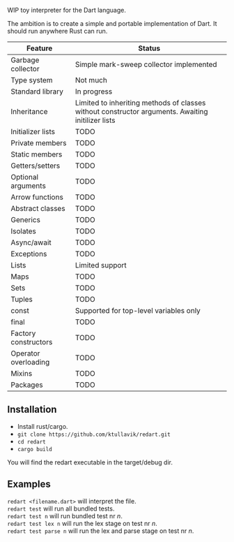 
WIP toy interpreter for the Dart language.

The ambition is to create a simple and portable implementation of Dart. It should run anywhere Rust can run.

|       Feature          |    Status                                                                                          |
| ---------------------- | -------------------------------------------------------------------------------------------------- |
| Garbage collector      | Simple mark-sweep collector implemented                                                            |
| Type system            | Not much                                                                                           |
| Standard library       | In progress                                                                                        |
| Inheritance            | Limited to inheriting methods of classes without constructor arguments. Awaiting initilizer lists  |
| Initializer lists      | TODO                                                                                               |
| Private members        | TODO                                                                                               |
| Static members         | TODO                                                                                               |
| Getters/setters        | TODO                                                                                               |
| Optional arguments     | TODO                                                                                               |
| Arrow functions        | TODO                                                                                               |
| Abstract classes       | TODO                                                                                               |
| Generics               | TODO                                                                                               |
| Isolates               | TODO                                                                                               |
| Async/await            | TODO                                                                                               |
| Exceptions             | TODO                                                                                               |
| Lists                  | Limited support                                                                                    |
| Maps                   | TODO                                                                                               |
| Sets                   | TODO                                                                                               |
| Tuples                 | TODO                                                                                               |
| const                  | Supported for top-level variables only                                                             |
| final                  | TODO                                                                                               |
| Factory constructors   | TODO                                                                                               |
| Operator overloading   | TODO                                                                                               |
| Mixins                 | TODO                                                                                               |
| Packages               | TODO                                                                                               |


## Installation
* Install rust/cargo.
* `git clone https://github.com/ktullavik/redart.git`
* `cd redart`
* `cargo build`

You will find the redart executable in the target/debug dir.

## Examples
`redart <filename.dart>` will interpret the file.  
`redart test` will run all bundled tests.  
`redart test n` will run bundled test nr *n*.   
`redart test lex n` will run the lex stage on test nr *n*.  
`redart test parse n` will run the lex and parse stage on test nr *n*.


